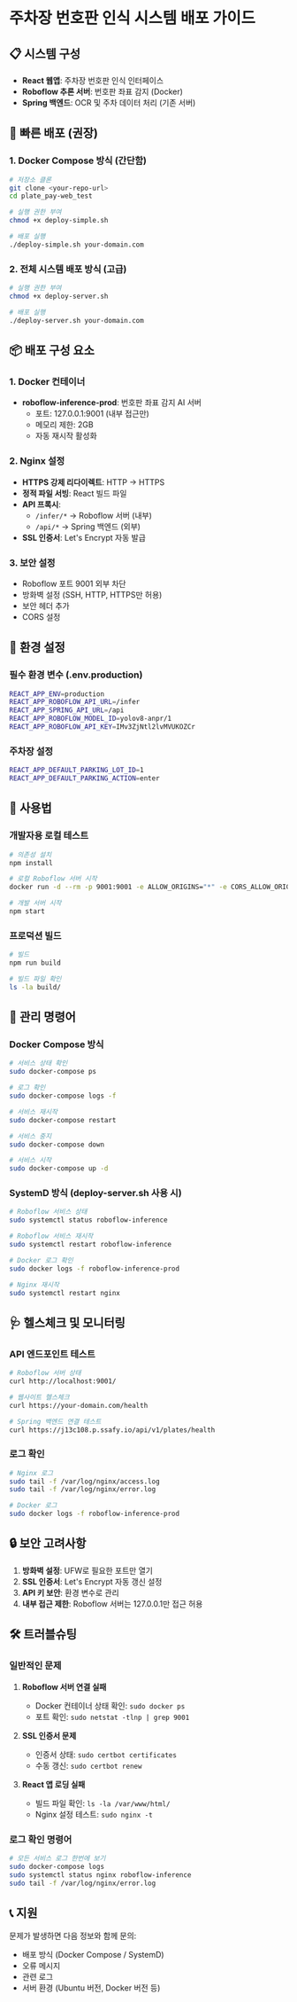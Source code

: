 # 주차장 번호판 인식 시스템 배포 가이드

## 📋 시스템 구성
- **React 웹앱**: 주차장 번호판 인식 인터페이스
- **Roboflow 추론 서버**: 번호판 좌표 감지 (Docker)
- **Spring 백엔드**: OCR 및 주차 데이터 처리 (기존 서버)

## 🚀 빠른 배포 (권장)

### 1. Docker Compose 방식 (간단함)
```bash
# 저장소 클론
git clone <your-repo-url>
cd plate_pay-web_test

# 실행 권한 부여
chmod +x deploy-simple.sh

# 배포 실행
./deploy-simple.sh your-domain.com
```

### 2. 전체 시스템 배포 방식 (고급)
```bash
# 실행 권한 부여
chmod +x deploy-server.sh

# 배포 실행
./deploy-server.sh your-domain.com
```

## 📦 배포 구성 요소

### 1. Docker 컨테이너
- **roboflow-inference-prod**: 번호판 좌표 감지 AI 서버
  - 포트: 127.0.0.1:9001 (내부 접근만)
  - 메모리 제한: 2GB
  - 자동 재시작 활성화

### 2. Nginx 설정
- **HTTPS 강제 리다이렉트**: HTTP → HTTPS
- **정적 파일 서빙**: React 빌드 파일
- **API 프록시**:
  - `/infer/*` → Roboflow 서버 (내부)
  - `/api/*` → Spring 백엔드 (외부)
- **SSL 인증서**: Let's Encrypt 자동 발급

### 3. 보안 설정
- Roboflow 포트 9001 외부 차단
- 방화벽 설정 (SSH, HTTP, HTTPS만 허용)
- 보안 헤더 추가
- CORS 설정

## 🔧 환경 설정

### 필수 환경 변수 (.env.production)
```bash
REACT_APP_ENV=production
REACT_APP_ROBOFLOW_API_URL=/infer
REACT_APP_SPRING_API_URL=/api
REACT_APP_ROBOFLOW_MODEL_ID=yolov8-anpr/1
REACT_APP_ROBOFLOW_API_KEY=IMv3ZjNtl2lvMVUKOZCr
```

### 주차장 설정
```bash
REACT_APP_DEFAULT_PARKING_LOT_ID=1
REACT_APP_DEFAULT_PARKING_ACTION=enter
```

## 📝 사용법

### 개발자용 로컬 테스트
```bash
# 의존성 설치
npm install

# 로컬 Roboflow 서버 시작
docker run -d --rm -p 9001:9001 -e ALLOW_ORIGINS="*" -e CORS_ALLOW_ORIGINS="*" roboflow/roboflow-inference-server-cpu

# 개발 서버 시작
npm start
```

### 프로덕션 빌드
```bash
# 빌드
npm run build

# 빌드 파일 확인
ls -la build/
```

## 🔄 관리 명령어

### Docker Compose 방식
```bash
# 서비스 상태 확인
sudo docker-compose ps

# 로그 확인
sudo docker-compose logs -f

# 서비스 재시작
sudo docker-compose restart

# 서비스 중지
sudo docker-compose down

# 서비스 시작
sudo docker-compose up -d
```

### SystemD 방식 (deploy-server.sh 사용 시)
```bash
# Roboflow 서비스 상태
sudo systemctl status roboflow-inference

# Roboflow 서비스 재시작
sudo systemctl restart roboflow-inference

# Docker 로그 확인
sudo docker logs -f roboflow-inference-prod

# Nginx 재시작
sudo systemctl restart nginx
```

## 🩺 헬스체크 및 모니터링

### API 엔드포인트 테스트
```bash
# Roboflow 서버 상태
curl http://localhost:9001/

# 웹사이트 헬스체크
curl https://your-domain.com/health

# Spring 백엔드 연결 테스트
curl https://j13c108.p.ssafy.io/api/v1/plates/health
```

### 로그 확인
```bash
# Nginx 로그
sudo tail -f /var/log/nginx/access.log
sudo tail -f /var/log/nginx/error.log

# Docker 로그
sudo docker logs -f roboflow-inference-prod
```

## 🔒 보안 고려사항

1. **방화벽 설정**: UFW로 필요한 포트만 열기
2. **SSL 인증서**: Let's Encrypt 자동 갱신 설정
3. **API 키 보안**: 환경 변수로 관리
4. **내부 접근 제한**: Roboflow 서버는 127.0.0.1만 접근 허용

## 🛠️ 트러블슈팅

### 일반적인 문제
1. **Roboflow 서버 연결 실패**
   - Docker 컨테이너 상태 확인: `sudo docker ps`
   - 포트 확인: `sudo netstat -tlnp | grep 9001`

2. **SSL 인증서 문제**
   - 인증서 상태: `sudo certbot certificates`
   - 수동 갱신: `sudo certbot renew`

3. **React 앱 로딩 실패**
   - 빌드 파일 확인: `ls -la /var/www/html/`
   - Nginx 설정 테스트: `sudo nginx -t`

### 로그 확인 명령어
```bash
# 모든 서비스 로그 한번에 보기
sudo docker-compose logs
sudo systemctl status nginx roboflow-inference
sudo tail -f /var/log/nginx/error.log
```

## 📞 지원

문제가 발생하면 다음 정보와 함께 문의:
- 배포 방식 (Docker Compose / SystemD)
- 오류 메시지
- 관련 로그
- 서버 환경 (Ubuntu 버전, Docker 버전 등)